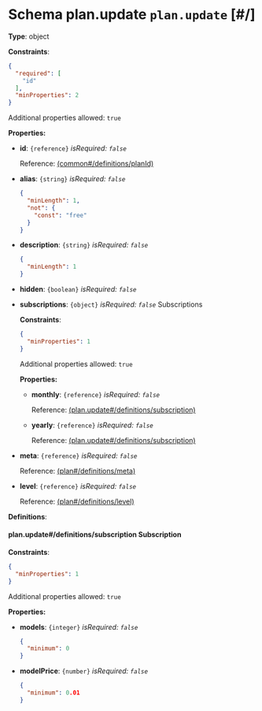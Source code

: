 # Schema plan.update `plan.update`  [#/]


**Type**: object





**Constraints**:

```json
{
  "required": [
    "id"
  ],
  "minProperties": 2
}
```


Additional properties allowed: `true`


**Properties:**


 - **id**: `{reference}` *isRequired: `false`* 
    
    Reference: <a href="common.md#/definitions/planId">  (common#/definitions/planId)</a>
    
 - **alias**: `{string}` *isRequired: `false`* 
    ```json
    {
      "minLength": 1,
      "not": {
        "const": "free"
      }
    }
    ```
    
 - **description**: `{string}` *isRequired: `false`* 
    ```json
    {
      "minLength": 1
    }
    ```
    
 - **hidden**: `{boolean}` *isRequired: `false`* 
 - **subscriptions**: `{object}` *isRequired: `false`* Subscriptions
    
    <a name="/properties/subscriptions"/>
    
    
    
    
    
    **Constraints**:
    
    ```json
    {
      "minProperties": 1
    }
    ```
    
    
    Additional properties allowed: `true`
    
    
    **Properties:**
    
    
     - **monthly**: `{reference}` *isRequired: `false`* 
        
        Reference: <a href="#/definitions/subscription">  (plan.update#/definitions/subscription)</a>
        
     - **yearly**: `{reference}` *isRequired: `false`* 
        
        Reference: <a href="#/definitions/subscription">  (plan.update#/definitions/subscription)</a>
        
    
 - **meta**: `{reference}` *isRequired: `false`* 
    
    Reference: <a href="plan.md#/definitions/meta">  (plan#/definitions/meta)</a>
    
 - **level**: `{reference}` *isRequired: `false`* 
    
    Reference: <a href="plan.md#/definitions/level">  (plan#/definitions/level)</a>
    


**Definitions**:

#### plan.update#/definitions/subscription Subscription





<a name="/definitions/subscription"/>





**Constraints**:

```json
{
  "minProperties": 1
}
```


Additional properties allowed: `true`


**Properties:**


 - **models**: `{integer}` *isRequired: `false`* 
    ```json
    {
      "minimum": 0
    }
    ```
    
 - **modelPrice**: `{number}` *isRequired: `false`* 
    ```json
    {
      "minimum": 0.01
    }
    ```
    
